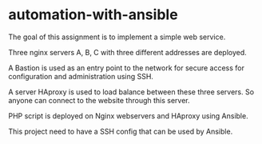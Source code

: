 # automation-with-ansible

The goal of this assignment is to implement a simple web service.

Three nginx servers A, B, C with three different addresses are deployed.

A Bastion is used as an entry point to the network for secure access for configuration and administration using SSH. 

A server HAproxy is used to load balance between these three servers. So anyone can connect to the website through this server. 

PHP script is deployed on Nginx webservers and HAproxy using Ansible.

This project need to have a SSH config that can be used by Ansible.
